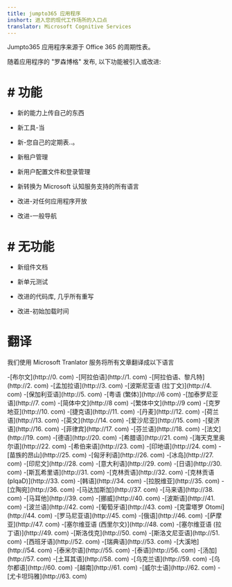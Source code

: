 ```yaml
---
title: jumpto365 应用程序
inshort: 进入您的现代工作场所的入口点
translator: Microsoft Cognitive Services
---
```



Jumpto365 应用程序来源于 Office 365 的周期性表。

随着应用程序的 "罗森博格" 发布, 以下功能被引入或改进:

# # 功能

* 新的能力上传自己的东西

* 新工具-当

* 新-您自己的定期表..。

* 新租户管理

* 新用户配置文件和登录管理

* 新转换为 Microsoft 认知服务支持的所有语言

* 改进-对任何应用程序开放

* 改进-一般导航

# # 无功能

* 新组件文档

* 新单元测试

* 改进的代码库, 几乎所有重写

* 改进-初始加载时间


# 翻译
我们使用 Microsoft Tranlator 服务将所有文章翻译成以下语言

-[布尔文](http://0. com)
-[阿拉伯语](http://1. com)
-[阿拉伯语、黎凡特](http://2. com)
-[孟加拉语](http://3. com)
-[波斯尼亚语 (拉丁文)](http://4. com)
-[保加利亚语](http://5. com)
-[粤语 (繁体)](http://6 com)
-[加泰罗尼亚语](http://7. com)
-[简体中文](http://8 com)
-[繁体中文](http://9 com)
-[克罗地亚](http://10. com)
-[捷克语](http://11. com)
-[丹麦](http://12. com)
-[荷兰语](http://13. com)
-[英文](http://14. com)
-[爱沙尼亚](http://15. com)
-[斐济语](http://16. com)
-[菲律宾](http://17. com)
-[芬兰语](http://18. com)
-[法文](http://19. com)
-[德语](http://20. com)
-[希腊语](http://21. com)
-[海天克里奥尔语](http://22. com)
-[希伯来语](http://23. com)
-[印地语](http://24. com)
-[苗族的昂山](http://25. com)
-[匈牙利语](http://26. com)
-[冰岛](http://27. com)
-[印尼文](http://28. com)
-[意大利语](http://29. com)
-[日语](http://30. com)
-[斯瓦希里语](http://31. com)
-[克林贡语](http://32. com)
-[克林贡语 (plqaD)](http://33. com)
-[韩语](http://34. com)
-[拉脱维亚](http://35. com)
-[立陶宛](http://36. com)
-[马达加斯加](http://37. com)
-[马来语](http://38. com)
-[马耳他](http://39. com)
-[挪威](http://40. com)
-[波斯语](http://41. com)
-[波兰语](http://42. com)
-[葡萄牙语](http://43. com)
-[克雷塔罗 Otomi](http://44. com)
-[罗马尼亚语](http://45. com)
-[俄语](http://46. com)
-[萨摩亚](http://47. com)
-[塞尔维亚语 (西里尔文)](http://48. com)
-[塞尔维亚语 (拉丁语)](http://49. com)
-[斯洛伐克](http://50. com)
-[斯洛文尼亚语](http://51. com)
-[西班牙语](http://52. com)
-[瑞典语](http://53. com)
-[大溪地](http://54. com)
-[泰米尔语](http://55. com)
-[泰语](http://56. com)
-[汤加](http://57. com)
-[土耳其语](http://58. com)
-[乌克兰语](http://59. com)
-[乌尔都语](http://60. com)
-[越南](http://61. com)
-[威尔士语](http://62. com)
-[尤卡坦玛雅](http://63. com)

